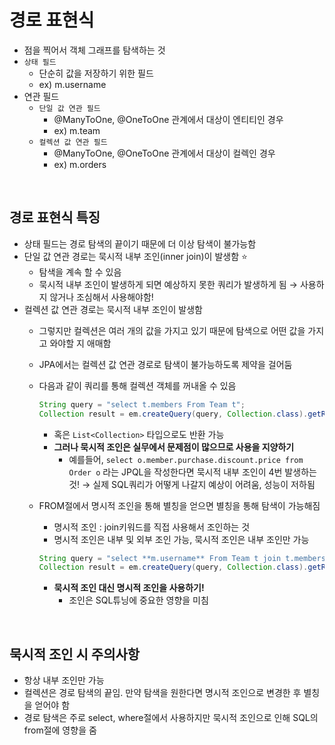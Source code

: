 # 경로 표현식

- 점을 찍어서 객체 그래프를 탐색하는 것
- `상태 필드`
    - 단순히 값을 저장하기 위한 필드
    - ex) m.username
- 연관 필드
    - `단일 값 연관 필드`
        - @ManyToOne, @OneToOne 관계에서 대상이 엔티티인 경우
        - ex) m.team
    - `컬렉션 값 연관 필드`
        - @ManyToOne, @OneToOne 관계에서 대상이 컬렉인 경우
        - ex) m.orders
    
<br>

## 경로 표현식 특징

- 상태 필드는 경로 탐색의 끝이기 때문에 더 이상 탐색이 불가능함
- 단일 값 연관 경로는 묵시적 내부 조인(inner join)이 발생함 ⭐
    - 탐색을 계속 할 수 있음
    - 묵시적 내부 조인이 발생하게 되면 예상하지 못한 쿼리가 발생하게 됨 → 사용하지 않거나 조심해서 사용해야함!
- 컬렉션 값 연관 경로는 묵시적 내부 조인이 발생함
    - 그렇지만 컬렉션은 여러 개의 값을 가지고 있기 때문에 탐색으로 어떤 값을 가지고 와야할 지 애매함
    - JPA에서는 컬렉션 값 연관 경로로 탐색이 불가능하도록 제약을 걸어둠
    - 다음과 같이 쿼리를 통해 컬렉션 객체를 꺼내올 수 있음
        
        ```java
        String query = "select t.members From Team t";
        Collection result = em.createQuery(query, Collection.class).getResult();
        ```
        
        - 혹은 `List<Collection>` 타입으로도 반환 가능
        - **그러나 묵시적 조인은 실무에서 문제점이 많으므로 사용을 지양하기**
            - 예를들어, `select o.member.purchase.discount.price from Order o` 라는 JPQL을 작성한다면 묵시적 내부 조인이 4번 발생하는 것! → 실제 SQL쿼리가 어떻게 나갈지 예상이 어려움, 성능이 저하됨
    - FROM절에서 명시적 조인을 통해 별칭을 얻으면 별칭을 통해 탐색이 가능해짐
        - 명시적 조인 : join키워드를 직접 사용해서 조인하는 것
        - 명시적 조인은 내부 및 외부 조인 가능, 묵시적 조인은 내부 조인만 가능
        
        ```java
        String query = "select **m.username** From Team t join t.members m";
        Collection result = em.createQuery(query, Collection.class).getResult();
        ```
        
        - **묵시적 조인 대신 명시적 조인을 사용하기!**
            - 조인은 SQL튜닝에 중요한 영향을 미침
        
    
<br>

## 묵시적 조인 시 주의사항

- 항상 내부 조인만 가능
- 컬렉션은 경로 탐색의 끝임. 만약 탐색을 원한다면 명시적 조인으로 변경한 후 별칭을 얻어야 함
- 경로 탐색은 주로 select, where절에서 사용하지만 묵시적 조인으로 인해 SQL의 from절에 영향을 줌
